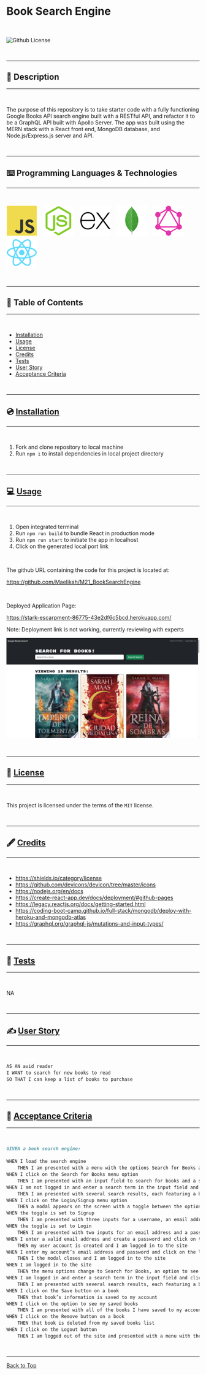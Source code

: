 # Book Search Engine

</br>

![Github License](https://img.shields.io/badge/license-MIT-blue.svg)

</br>

---

##   📝 Description


---

</br>

The purpose of this repository is to take starter code with a fully functioning Google Books API search engine built with a RESTful API, and refactor it to be a GraphQL API built with Apollo Server. The app was built using the MERN stack with a React front end, MongoDB database, and Node.js/Express.js server and API. 

</br>

---


##   ⌨️ Programming Languages & Technologies
---

</br>

<div style="display: inline_block">

[![JavaScript](./assets/javascript.svg)](https://devdocs.io/javascript/)
&nbsp;&nbsp;
[![NodeJS](./assets/nodejs.svg)](https://nodejs.org/en/docs)
&nbsp;&nbsp;
![ExpressJS](./assets/expressjs.svg)
&nbsp;&nbsp;
![MongoDB](./assets/mongodb.svg)
&nbsp;&nbsp;
![GraphQL](./assets/graphql.svg)
&nbsp;&nbsp;
![React](./assets/react.svg)
&nbsp;&nbsp;



</div>

</br>


---

## 📑 Table of Contents

---

</br>

- [Installation](#💿-installation)
- [Usage](#💻-usage)
- [License](#🔏-license)
- [Credits](#🖋️-credits)
- [Tests](#🧪-tests)
- [User Story](#✍️-user-story)
- [Acceptance Criteria](#👏-acceptance-criteria)


</br>


---

##  💿 [Installation](#📑-table-of-contents)

---

</br>

1. Fork and clone repository to local machine 
2. Run `npm i` to install dependencies in local project directory



</br>


---

##   💻 [Usage](#📑-table-of-contents)

---

</br>

1. Open integrated terminal
2. Run `npm run build` to bundle React in production mode
3. Run `npm run start` to initiate the app in localhost
4. Click on the generated local port link


</br>

The github URL containing the code for this project is located at:

https://github.com/Maelikah/M21_BookSearchEngine

</br>


Deployed Application Page:

https://stark-escarpment-86775-43e2df6c5bcd.herokuapp.com/ 

Note: Deployment link is not working, currently reviewing with experts



![Screenshot](/assets/screenshot.png)

</br>


---

##  🔏 [License](#📑-table-of-contents)

---

</br>


 This project is licensed under the terms of the `MIT` license. 


</br>


---

## 🖋️ [Credits](#📑-table-of-contents)

---

</br>


- https://shields.io/category/license
- https://github.com/devicons/devicon/tree/master/icons
- https://nodejs.org/en/docs
- https://create-react-app.dev/docs/deployment/#github-pages
- https://legacy.reactjs.org/docs/getting-started.html
- https://coding-boot-camp.github.io/full-stack/mongodb/deploy-with-heroku-and-mongodb-atlas
- https://graphql.org/graphql-js/mutations-and-input-types/


</br>


---

##   🧪 [Tests](#📑-table-of-contents)

---

</br>



NA


</br>


---

## ✍️ [User Story](#📑-table-of-contents)

---

</br>

```md
AS AN avid reader
I WANT to search for new books to read
SO THAT I can keep a list of books to purchase
```


</br>

---

## 👏 [Acceptance Criteria](#📑-table-of-contents)

---

</br>


```md
GIVEN a book search engine:

WHEN I load the search engine
    THEN I am presented with a menu with the options Search for Books and Login/Signup and an input field to search for books and a submit button
WHEN I click on the Search for Books menu option
    THEN I am presented with an input field to search for books and a submit button
WHEN I am not logged in and enter a search term in the input field and click the submit button
    THEN I am presented with several search results, each featuring a book’s title, author, description, image, and a link to that book on the Google Books site
WHEN I click on the Login/Signup menu option
    THEN a modal appears on the screen with a toggle between the option to log in or sign up
WHEN the toggle is set to Signup
    THEN I am presented with three inputs for a username, an email address, and a password, and a signup button
WHEN the toggle is set to Login
    THEN I am presented with two inputs for an email address and a password and login button
WHEN I enter a valid email address and create a password and click on the signup button
    THEN my user account is created and I am logged in to the site
WHEN I enter my account’s email address and password and click on the login button
    THEN I the modal closes and I am logged in to the site
WHEN I am logged in to the site
    THEN the menu options change to Search for Books, an option to see my saved books, and Logout
WHEN I am logged in and enter a search term in the input field and click the submit button
    THEN I am presented with several search results, each featuring a book’s title, author, description, image, and a link to that book on the Google Books site and a button to save a book to my account
WHEN I click on the Save button on a book
    THEN that book’s information is saved to my account
WHEN I click on the option to see my saved books
    THEN I am presented with all of the books I have saved to my account, each featuring the book’s title, author, description, image, and a link to that book on the Google Books site and a button to remove a book from my account
WHEN I click on the Remove button on a book
    THEN that book is deleted from my saved books list
WHEN I click on the Logout button
    THEN I am logged out of the site and presented with a menu with the options Search for Books and Login/Signup and an input field to search for books and a submit button  
```

</br>


---

[Back to Top](#book-search-engine)

